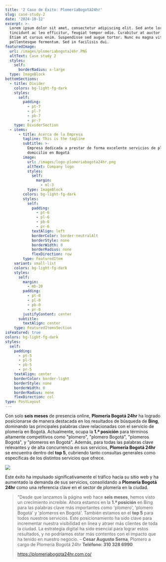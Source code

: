 ```yaml
---
title: '2 Caso de Éxito: PlomeríaBogotá24hr'
slug: case-study-2
date: '2024-10-12'
excerpt: >-
  Lorem ipsum dolor sit amet, consectetur adipiscing elit. Sed ante lorem,
  tincidunt ac leo efficitur, feugiat tempor odio. Curabitur at auctor sapien.
  Etiam at cursus enim. Suspendisse sed augue tortor. Nunc eu magna vitae lorem
  pellentesque fermentum. Sed in facilisis dui.
featuredImage:
  url: /images/plomeriabogota24hr.PNG
  altText: Case study 2
  styles:
    self:
      borderRadius: x-large
  type: ImageBlock
bottomSections:
  - title: Divider
    colors: bg-light-fg-dark
    styles:
      self:
        padding:
          - pt-7
          - pl-7
          - pb-7
          - pr-7
    type: DividerSection
  - items:
      - title: Acerca de la Empresa
        tagline: This is the tagline
        subtitle: >-
          Empresa dedicada a prestar de forma excelente servicios de plomería a
          domicilio en Bogotá
        image:
          url: /images/logo-plomeriabogota24hr.png
          altText: Company logo
          styles:
            self:
              margin:
                - ml-3
          type: ImageBlock
        colors: bg-light-fg-dark
        styles:
          self:
            padding:
              - pt-6
              - pl-6
              - pb-6
              - pr-6
            textAlign: left
            borderColor: border-neutralAlt
            borderStyle: none
            borderWidth: 0
            borderRadius: none
            flexDirection: row
        type: FeaturedItem
    variant: small-list
    colors: bg-light-fg-dark
    styles:
      self:
        margin:
          - mb-20
        padding:
          - pt-0
          - pl-0
          - pb-0
          - pr-0
        justifyContent: center
      subtitle:
        textAlign: center
    type: FeaturedItemsSection
isFeatured: true
colors: bg-light-fg-dark
styles:
  self:
    padding:
      - pt-5
      - pl-5
      - pb-5
      - pr-5
    textAlign: center
    borderColor: border-light
    borderStyle: none
    borderWidth: 0
    borderRadius: none
    flexDirection: col
type: PostLayout
---
```

Con solo **seis meses** de presencia online, **Plomería Bogotá 24hr** ha logrado posicionarse de manera destacada en los resultados de búsqueda de **Bing**, dominando las principales palabras clave relacionadas con el servicio de plomería en Bogotá. Actualmente, ocupa la **1.ª posición** para términos altamente competitivos como "plomero", "plomero Bogotá", "plomeros Bogotá", y "plomeros en Bogotá". Además, para todas las palabras clave relevantes y de alta concurrencia en sus servicios, **Plomería Bogotá 24hr** se encuentra dentro del **top 5**, cubriendo tanto consultas generales como específicas de los distintos servicios que ofrece.

![](/images/evidencia-2.PNG)

Este éxito ha impulsado significativamente el tráfico hacia su sitio web y ha aumentado la demanda de sus servicios, consolidando a **Plomería Bogotá 24hr** como una referencia clave en el sector de plomería en la ciudad.



> "Desde que lanzamos la página web hace **seis meses**, hemos visto un crecimiento increíble. Ahora estamos en la **1.ª posición** en Bing para las palabras clave más importantes como 'plomero', 'plomero Bogotá' y 'plomeros en Bogotá'. También estamos en el **top 5** para todos nuestros servicios. Este posicionamiento ha sido clave para incrementar nuestra visibilidad en línea y atraer más clientes de toda la ciudad. La estrategia digital ha sido esencial para lograr estos resultados, y no podríamos estar más contentos con el impacto que ha tenido en nuestro negocio.
> – **Cesar Augusto Serna**, Plomero a cargo de Plomería Bogotá 24hr
> **Teléfono: 310 328 6990**
>
> <https://plomeriabogota24hr.com.co/>
>


